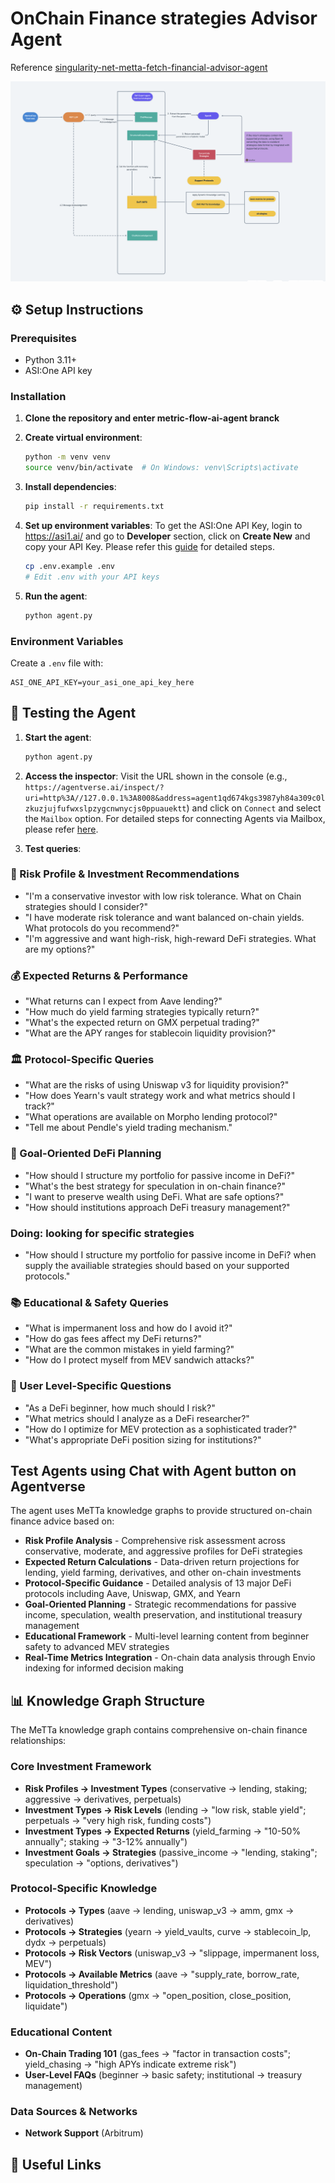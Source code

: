 # OnChain Finance strategies Advisor Agent

Reference [singularity-net-metta-fetch-financial-advisor-agent](https://github.com/fetchai/innovation-lab-examples/tree/main/web3/singularity-net-metta-fetch-financial-advisor-agent)

![AI_Agent_Architecture](https://raw.githubusercontent.com/sodexx7/MetricFlow/metric-flow-ai-agent/AI_agent.png)

## ⚙️ Setup Instructions

### Prerequisites

- Python 3.11+
- ASI:One API key

### Installation

1. **Clone the repository and enter metric-flow-ai-agent branck**

2. **Create virtual environment**:

   ```bash
   python -m venv venv
   source venv/bin/activate  # On Windows: venv\Scripts\activate
   ```

3. **Install dependencies**:

   ```bash
   pip install -r requirements.txt
   ```

4. **Set up environment variables**:
   To get the ASI:One API Key, login to https://asi1.ai/ and go to **Developer** section, click on **Create New** and copy your API Key. Please refer this [guide](https://innovationlab.fetch.ai/resources/docs/asione/asi-one-quickstart#step-1-get-your-api-key) for detailed steps.

   ```bash
   cp .env.example .env
   # Edit .env with your API keys
   ```

5. **Run the agent**:
   ```bash
   python agent.py
   ```

### Environment Variables

Create a `.env` file with:

```env
ASI_ONE_API_KEY=your_asi_one_api_key_here
```

## 🧪 Testing the Agent

1. **Start the agent**:

   ```bash
   python agent.py
   ```

2. **Access the inspector**:
   Visit the URL shown in the console (e.g., `https://agentverse.ai/inspect/?uri=http%3A//127.0.0.1%3A8008&address=agent1qd674kgs3987yh84a309c0lzkuzjujfufwxslpzygcnwnycjs0ppuauektt`) and click on `Connect` and select the `Mailbox` option. For detailed steps for connecting Agents via Mailbox, please refer [here](https://innovationlab.fetch.ai/resources/docs/agent-creation/uagent-creation#mailbox-agents).

3. **Test queries**:

### 🎯 Risk Profile & Investment Recommendations

- "I'm a conservative investor with low risk tolerance. What on Chain strategies should I consider?"
- "I have moderate risk tolerance and want balanced on-chain yields. What protocols do you recommend?"
- "I'm aggressive and want high-risk, high-reward DeFi strategies. What are my options?"

### 💰 Expected Returns & Performance

- "What returns can I expect from Aave lending?"
- "How much do yield farming strategies typically return?"
- "What's the expected return on GMX perpetual trading?"
- "What are the APY ranges for stablecoin liquidity provision?"

### 🏛️ Protocol-Specific Queries

- "What are the risks of using Uniswap v3 for liquidity provision?"
- "How does Yearn's vault strategy work and what metrics should I track?"
- "What operations are available on Morpho lending protocol?"
- "Tell me about Pendle's yield trading mechanism."

### 🎯 Goal-Oriented DeFi Planning

- "How should I structure my portfolio for passive income in DeFi?"
- "What's the best strategy for speculation in on-chain finance?"
- "I want to preserve wealth using DeFi. What are safe options?"
- "How should institutions approach DeFi treasury management?"

### Doing: looking for specific strategies

- "How should I structure my portfolio for passive income in DeFi? when supply the availiable strategies should based on your supported protocols."

### 📚 Educational & Safety Queries

- "What is impermanent loss and how do I avoid it?"
- "How do gas fees affect my DeFi returns?"
- "What are the common mistakes in yield farming?"
- "How do I protect myself from MEV sandwich attacks?"

### 🔰 User Level-Specific Questions

- "As a DeFi beginner, how much should I risk?"
- "What metrics should I analyze as a DeFi researcher?"
- "How do I optimize for MEV protection as a sophisticated trader?"
- "What's appropriate DeFi position sizing for institutions?"

## Test Agents using Chat with Agent button on Agentverse

The agent uses MeTTa knowledge graphs to provide structured on-chain finance advice based on:

- **Risk Profile Analysis** - Comprehensive risk assessment across conservative, moderate, and aggressive profiles for DeFi strategies
- **Expected Return Calculations** - Data-driven return projections for lending, yield farming, derivatives, and other on-chain investments
- **Protocol-Specific Guidance** - Detailed analysis of 13 major DeFi protocols including Aave, Uniswap, GMX, and Yearn
- **Goal-Oriented Planning** - Strategic recommendations for passive income, speculation, wealth preservation, and institutional treasury management
- **Educational Framework** - Multi-level learning content from beginner safety to advanced MEV strategies
- **Real-Time Metrics Integration** - On-chain data analysis through Envio indexing for informed decision making

## 📊 Knowledge Graph Structure

The MeTTa knowledge graph contains comprehensive on-chain finance relationships:

### Core Investment Framework

- **Risk Profiles → Investment Types** (conservative → lending, staking; aggressive → derivatives, perpetuals)
- **Investment Types → Risk Levels** (lending → "low risk, stable yield"; perpetuals → "very high risk, funding costs")
- **Investment Types → Expected Returns** (yield_farming → "10-50% annually"; staking → "3-12% annually")
- **Investment Goals → Strategies** (passive_income → "lending, staking"; speculation → "options, derivatives")

### Protocol-Specific Knowledge

- **Protocols → Types** (aave → lending, uniswap_v3 → amm, gmx → derivatives)
- **Protocols → Strategies** (yearn → yield_vaults, curve → stablecoin_lp, dydx → perpetuals)
- **Protocols → Risk Vectors** (uniswap_v3 → "slippage, impermanent loss, MEV")
- **Protocols → Available Metrics** (aave → "supply_rate, borrow_rate, liquidation_threshold")
- **Protocols → Operations** (gmx → "open_position, close_position, liquidate")

### Educational Content

- **On-Chain Trading 101** (gas_fees → "factor in transaction costs"; yield_chasing → "high APYs indicate extreme risk")
- **User-Level FAQs** (beginner → basic safety; institutional → treasury management)

### Data Sources & Networks

- **Network Support** (Arbitrum)

## 🔗 Useful Links
